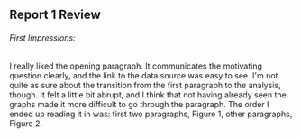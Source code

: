 ## Report 1 Review

###### First Impressions:
I really liked the opening paragraph. It communicates the motivating question clearly, and the link to the data source was easy to see. I'm not quite as sure about the transition from the first paragraph to the analysis, though. It felt a little bit abrupt, and I think that not having already seen the graphs made it more difficult to go through the paragraph. The order I ended up reading it in was: first two paragraphs, Figure 1, other paragraphs, Figure 2.